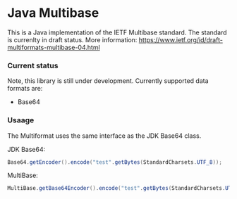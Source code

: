 # Java Multibase
This is a Java implementation of the IETF Multibase standard. 
The standard is currenlty in draft status. More information: https://www.ietf.org/id/draft-multiformats-multibase-04.html

### Current status
Note, this library is still under development.
Currently supported data formats are:

- Base64

### Usaage
The Multiformat uses the same interface as the JDK Base64 class.

JDK Base64:
```java
Base64.getEncoder().encode("test".getBytes(StandardCharsets.UTF_8));
```

MultiBase:
```java
MultiBase.getBase64Encoder().encode("test".getBytes(StandardCharsets.UTF_8));
```
